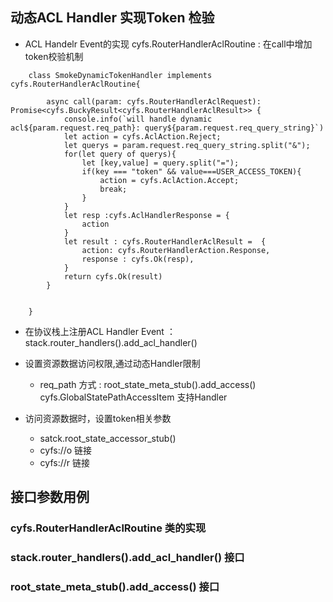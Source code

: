 ## 动态ACL Handler 实现Token 检验

+ ACL Handelr Event的实现 cyfs.RouterHandlerAclRoutine : 在call中增加token校验机制

```
    class SmokeDynamicTokenHandler implements cyfs.RouterHandlerAclRoutine{

        async call(param: cyfs.RouterHandlerAclRequest): Promise<cyfs.BuckyResult<cyfs.RouterHandlerAclResult>> {
            console.info(`will handle dynamic acl${param.request.req_path}: query${param.request.req_query_string}`)
            let action = cyfs.AclAction.Reject;
            let querys = param.request.req_query_string.split("&");
            for(let query of querys){
                let [key,value] = query.split("=");
                if(key === "token" && value===USER_ACCESS_TOKEN){
                    action = cyfs.AclAction.Accept;
                    break;
                }
            }
            let resp :cyfs.AclHandlerResponse = {
                action
            }
            let result : cyfs.RouterHandlerAclResult =  {
                action: cyfs.RouterHandlerAction.Response,
                response : cyfs.Ok(resp),
            }
            return cyfs.Ok(result)
        }

        
    }
```

+ 在协议栈上注册ACL Handler Event ： stack.router_handlers().add_acl_handler()

+ 设置资源数据访问权限,通过动态Handler限制
    + req_path 方式 : root_state_meta_stub().add_access() cyfs.GlobalStatePathAccessItem 支持Handler



+ 访问资源数据时，设置token相关参数
    + satck.root_state_accessor_stub()
    + cyfs://o 链接
    + cyfs://r 链接
  
## 接口参数用例

### cyfs.RouterHandlerAclRoutine 类的实现

### stack.router_handlers().add_acl_handler() 接口

### root_state_meta_stub().add_access() 接口

